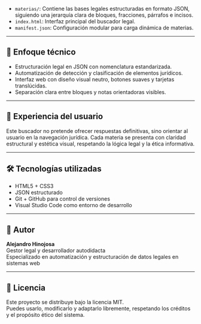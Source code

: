 
- `materias/`: Contiene las bases legales estructuradas en formato JSON, siguiendo una jerarquía clara de bloques, fracciones, párrafos e incisos.
- `index.html`: Interfaz principal del buscador legal.
- `manifest.json`: Configuración modular para carga dinámica de materias.

---

## 🎯 Enfoque técnico

- Estructuración legal en JSON con nomenclatura estandarizada.
- Automatización de detección y clasificación de elementos jurídicos.
- Interfaz web con diseño visual neutro, botones suaves y tarjetas translúcidas.
- Separación clara entre bloques y notas orientadoras visibles.

---

## 🧭 Experiencia del usuario

Este buscador no pretende ofrecer respuestas definitivas, sino orientar al usuario en la navegación jurídica. Cada materia se presenta con claridad estructural y estética visual, respetando la lógica legal y la ética informativa.

---

## 🛠️ Tecnologías utilizadas

- HTML5 + CSS3
- JSON estructurado
- Git + GitHub para control de versiones
- Visual Studio Code como entorno de desarrollo

---

## 📌 Autor

**Alejandro Hinojosa**  
Gestor legal y desarrollador autodidacta  
Especializado en automatización y estructuración de datos legales en sistemas web

---

## 📄 Licencia

Este proyecto se distribuye bajo la licencia MIT.  
Puedes usarlo, modificarlo y adaptarlo libremente, respetando los créditos y el propósito ético del sistema.

